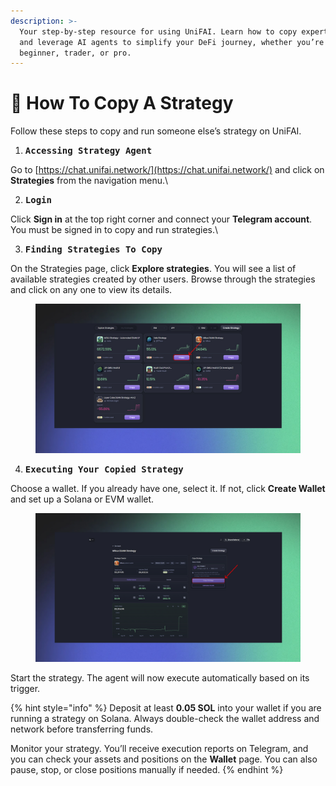 ```yaml
---
description: >-
  Your step-by-step resource for using UniFAI. Learn how to copy expert moves,
  and leverage AI agents to simplify your DeFi journey, whether you’re a
  beginner, trader, or pro.
---
```


# 📰 How To Copy A Strategy

Follow these steps to copy and run someone else’s strategy on UniFAI.

1. <kbd>**Accessing Strategy Agent**</kbd>

Go to [https://chat.unifai.network/](https://chat.unifai.network/) and click on **Strategies** from the navigation menu.\


2. <kbd>**Login**</kbd>

Click **Sign in** at the top right corner and connect your **Telegram account**. You must be signed in to copy and run strategies.\


3. <kbd>**Finding Strategies To Copy**</kbd>

On the Strategies page, click **Explore strategies**. You will see a list of available strategies created by other users. Browse through the strategies and click on any one to view its details.

<figure><img src="../../.gitbook/assets/copy copy.jpg" alt=""><figcaption></figcaption></figure>



4. <kbd>**Executing Your Copied Strategy**</kbd>

Choose a wallet. If you already have one, select it. If not, click **Create Wallet** and set up a Solana or EVM wallet.

<figure><img src="../../.gitbook/assets/pro max.jpg" alt=""><figcaption></figcaption></figure>

Start the strategy. The agent will now execute automatically based on its trigger.

{% hint style="info" %}
Deposit at least **0.05 SOL** into your wallet if you are running a strategy on Solana. Always double-check the wallet address and network before transferring funds.

Monitor your strategy. You’ll receive execution reports on Telegram, and you can check your assets and positions on the **Wallet** page. You can also pause, stop, or close positions manually if needed.
{% endhint %}
